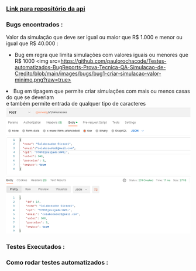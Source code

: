 <h3>
 <a href="https://github.com/paulorochacode/Prova-Tecnica-API-Rest-Java-Spring-Simulacao-de-Credito">Link para repositório da api</a>
</h3>

<h3>Bugs encontrados :</h3>
 
<a>Valor da simulação que deve ser igual ou maior que R$ 1.000 e menor ou igual que R$ 40.000 :</br>
    <ul>
        <li>Bug em regra que limita simulações com valores iguais ou menores que R$ 1000
        <img src=https://github.com/paulorochacode/Testes-automatizados-BugReports-Prova-Tecnica-QA-Simulacao-de-Credito/blob/main/images/bugs/bug1-criar-simulacao-valor-minimo.png?raw=true>
        </li>
   </ul>
        <li>Bug em tipagem que permite criar simulações com mais ou menos casas do que se deveriam</br>
        e também permite entrada de qualquer tipo de caracteres
        <img src=https://github.com/paulorochacode/Testes-automatizados-BugReports-Prova-Tecnica-QA-Simulacao-de-Credito/blob/main/images/bugs/bug2-criar-simulacao-cpf-type.png?raw=true>
        </li>
</a>
 

<h3>Testes Executados :</h3>

<h3>Como rodar testes automatizados :</h3>


<!--

 -->
